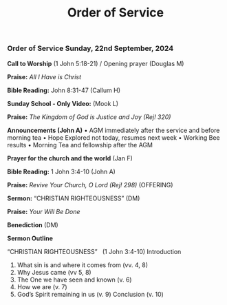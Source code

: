﻿---
layout: oos
title: Order of Service
---
### Order of Service Sunday, 22nd September, 2024

**Call to Worship**  (1 John 5:18-21) / Opening prayer (Douglas M)

**Praise:** *All I Have is Christ*

**Bible Reading:** John 8:31-47 (Callum H)

**Sunday School - Only Video:** (Mook L)

**Praise:** *The Kingdom of God is Justice and Joy (Rej! 320)*

**Announcements (John A)** 
    • AGM immediately after the service and before morning tea
    • Hope Explored not today, resumes next week
    • Working Bee results
    • Morning Tea and fellowship after the AGM
    
**Prayer for the church and the world** (Jan F)

**Bible Reading:** 1 John 3:4-10 (John A)

**Praise:** *Revive Your Church, O Lord (Rej! 298)* (OFFERING)

**Sermon:**  “CHRISTIAN RIGHTEOUSNESS” (DM)

**Praise:** *Your Will Be Done*

**Benediction**  (DM)


**Sermon Outline**

“CHRISTIAN RIGHTEOUSNESS”   (1 John 3:4-10)
Introduction
1. What sin is and where it comes from (vv. 4, 8)
2. Why Jesus came (vv 5, 8)
3. The One we have seen and known (v. 6)
4. How we are (v. 7)
5. God’s Spirit remaining in us (v. 9)
Conclusion (v. 10)
